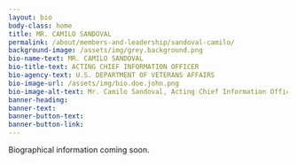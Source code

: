 ```yaml
---
layout: bio
body-class: home
title: MR. CAMILO SANDOVAL
permalink: /about/members-and-leadership/sandoval-camilo/
background-image: /assets/img/grey.background.png
bio-name-text: MR. CAMILO SANDOVAL
bio-title-text: ACTING CHIEF INFORMATION OFFICER
bio-agency-text: U.S. DEPARTMENT OF VETERANS AFFAIRS
bio-image-url: /assets/img/bio.doe.john.png
bio-image-alt-text: Mr. Camilo Sandoval, Acting Chief Information Officer of the U.S. Department of Veterans Affairs
banner-heading: 
banner-text: 
banner-button-text: 
banner-button-link: 
---
```

Biographical information coming soon. 

